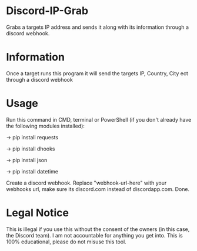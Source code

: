 # Discord-IP-Grab
Grabs a targets IP address and sends it along with its information through a discord webhook.

# Information

Once a target runs this program it will send the targets IP, Country, City ect through a discord webhook

# Usage

Run this command in CMD, terminal or PowerShell (if you don't already have the following modules installed):

-> pip install requests

-> pip install dhooks

-> pip install json

-> pip install datetime 

Create a discord webhook.
Replace "webhook-url-here" with your webhooks url, make sure its discord.com instead of discordapp.com.
Done.

# Legal Notice

This is illegal if you use this without the consent of the owners (in this case, the Discord team). I am not accountable for anything you get into. This is 100% educational, please do not misuse this tool.
